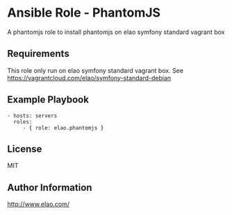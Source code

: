 Ansible Role - PhantomJS
========================

A phantomjs role to install phantomjs on elao symfony standard vagrant box


Requirements
------------

This role only run on elao symfony standard vagrant box. See https://vagrantcloud.com/elao/symfony-standard-debian


Example Playbook
----------------

    - hosts: servers
      roles:
         - { role: elao.phantomjs }


License
-------

MIT


Author Information
------------------

http://www.elao.com/
